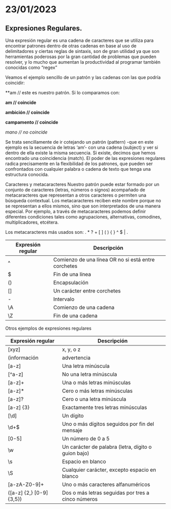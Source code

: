 23/01/2023
=
Expresiones Regulares.
-

Una expresión regular es una cadena de caracteres que se utiliza para encontrar patrones dentro de otras cadenas en base al uso de delimitadores y ciertas reglas de sintaxis, son de gran utilidad ya que son herramientas poderosas por la gran cantidad de problemas que pueden resolver, y lo mucho que aumentan la productividad al programar también conocidas como “regex”


Veamos el ejemplo sencillo de un patrón y las cadenas con las que podría coincidir:

**am // este es nuestro patrón. Si lo comparamos con:

**am // coincide**

**ambición // coincide**

**campamento // coincide**

*mano // no coincide*

Se trata sencillamente de ir cotejando un patrón (pattern) -que en este ejemplo es la secuencia de letras ‘am’- con una cadena (subject) y ver si dentro de ella existe la misma secuencia. Si existe, decimos que hemos encontrado una coincidencia (match). El poder de las expresiones regulares radica precisamente en la flexibilidad de los patrones, que pueden ser confrontados con cualquier palabra o cadena de texto que tenga una estructura conocida.


Caracteres y metacaracteres
Nuestro patrón puede estar formado por un conjunto de caracteres (letras, números o signos) acompañado de metacaracteres que representan a otros caracteres o permiten una búsqueda contextual.
Los metacaracteres reciben este nombre porque no se representan a ellos mismos, sino que son interpretados de una manera especial. Por ejemplo, a través de metacaracteres podemos definir diferentes condiciones tales como agrupaciones, alternativas, comodines, multiplicadores, etcétera.

Los metacaracteres más usados son: . * ? + [ ] ( ) { } ^ $ | \.

| Expresión regular |	Descripción |
| ----------- | ----------- |
| ^	 | Comienzo de una línea OR no si está entre corchetes |
| $ |	Fin de una línea |
| () |	Encapsulación |
| [] |	Un carácter entre corchetes |
| - |	Intervalo |
| \A | Comienzo de una cadena |
| \Z |	Fin de una cadena |

Otros ejemplos de expresiones regulares


| Expresión regular | Descripción |
| ----------- | ----------- |
| [xyz] |	x, y, o z |
| (información|advertencia|error) |	información, advertencia o error|
| [a-z] |	Una letra minúscula |
| [^a-z] |	No una letra minúscula |
| [a-z]+ | Una o más letras minúsculas |
| [a-z]* |	Cero o más letras minúsculas |
| [a-z]? |	Cero o una letra minúscula |
| [a-z] {3} |	Exactamente tres letras minúsculas |
| [\d] |	Un dígito |
| \d+$ |	Uno o más dígitos seguidos por fin del mensaje |
| [0-5] |	Un número de 0 a 5 |
|\w	 | Un carácter de palabra (letra, dígito o guion bajo) |
| \s |	Espacio en blanco |
| \S |	Cualquier carácter, excepto espacio en blanco |
| [a-zA-Z0-9]+ | Uno o más caracteres alfanuméricos |
| ([a-z] {2,} [0-9] {3,5}) |	Dos o más letras seguidas por tres a cinco números |
